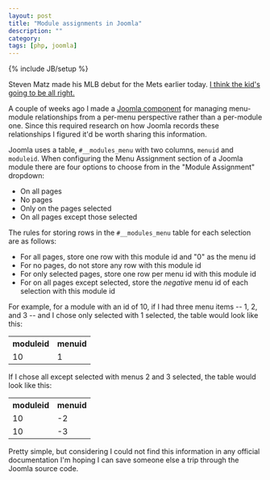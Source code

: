 ```yaml
---
layout: post
title: "Module assignments in Joomla"
description: ""
category: 
tags: [php, joomla]
---
```

{% include JB/setup %}

Steven Matz made his MLB debut for the Mets earlier today. [I think the kid's going to be all right.](http://espn.go.com/new-york/mlb/story/_/id/13165823/steven-matz-new-york-mets-pitches-8th-goes-3-3-4-rbis-record-setting-debut?ex_cid=espnapi_public)

A couple of weeks ago I made a [Joomla component](https://github.com/rhoffmann8/joomla-menumodules) for managing menu-module relationships from a per-menu perspective rather than a per-module one. Since this required research on how Joomla records these relationships I figured it'd be worth sharing this information. 

<!--more-->

Joomla uses a table, `#__modules_menu` with two columns, `menuid` and `moduleid`. When configuring the Menu Assignment section of a Joomla module there are four options to choose from in the "Module Assignment" dropdown:

  * On all pages
  * No pages
  * Only on the pages selected
  * On all pages except those selected

The rules for storing rows in the `#__modules_menu` table for each selection are as follows:

  * For all pages, store one row with this module id and "0" as the menu id
  * For no pages, do not store any row with this module id
  * For only selected pages, store one row per menu id with this module id
  * For on all pages except selected, store the *negative* menu id of each selection with this module id

For example, for a module with an id of 10, if I had three menu items -- 1, 2, and 3 -- and I chose only selected with 1 selected, the table would look like this:

<table class="dinky-table">
    <tr><th>moduleid</th><th>menuid</th></tr>
    <tr><td>10</td><td>1</td></tr>
</table>

If I chose all except selected with menus 2 and 3 selected, the table would look like this:

<table class="dinky-table">
    <tr><th>moduleid</th><th>menuid</th></tr>
    <tr><td>10</td><td>-2</td></tr>
    <tr><td>10</td><td>-3</td></tr>
</table>

Pretty simple, but considering I could not find this information in any official documentation I'm hoping I can save someone else a trip through the Joomla source code.